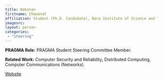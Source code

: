 ```yaml
---
title: Nakasan
firstname: Chawanat
affiliation: Student (Ph.D. Candidate), Nara Institute of Science and Technology (NAIST)
imagesrc: 
layout: person
categories:
 - "steering"
---
```

**PRAGMA Role:** PRAGMA Student Steering Committee Member.  

**Related Work:** Computer Security and Reliability, Distributed Computing, Computer Communications (Networks).

[Website][1]

[1]: https://th.linkedin.com/in/lunaticneko
